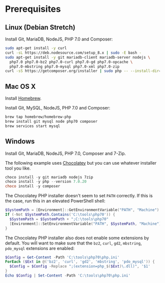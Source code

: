 # Prerequisites

## Linux (Debian Stretch)

Install Git, MariaDB, NodeJS, PHP 7.0 and Composer:

```sh
sudo apt-get install -y curl
curl -sL https://deb.nodesource.com/setup_8.x | sudo -E bash -
sudo apt-get install -y git mariadb-client mariadb-server nodejs \
  php7.0 php7.0-bz2 php7.0-curl php7.0-gd php7.0-opcache \
  php7.0-mbstring php7.0-mysql php7.0-xml php7.0-zip
curl -sS https://getcomposer.org/installer | sudo php -- --install-dir=/usr/local/bin --filename=composer
```

## Mac OS X

Install [Homebrew](http://brew.sh/).

Install Git, MySQL, NodeJS, PHP 7.0 and Composer:

```sh
brew tap homebrew/homebrew-php
brew install git mysql node php70 composer
brew services start mysql
```

## Windows

Install Git, MariaDB, NodeJS, PHP 7.0, Composer and 7-Zip.

The following example uses [Chocolatey](https://chocolatey.org/install) but you can use whatever installer tool you like.

```powershell
choco install -y git mariadb nodejs 7zip
choco install -y php --version 7.0.20
choco install -y composer
```

The Chocolatey PHP installer doesn't seem to set `PATH` correctly. If this is the case, run this in an elevated PowerShell shell:

```powershell
$SystemPath = [Environment]::GetEnvironmentVariable("PATH", "Machine")
If (-Not $SystemPath.Contains('C:\tools\php70')) {
  $SystemPath = $SystemPath + ";C:\tools\php70"
  [Environment]::SetEnvironmentVariable("PATH", $SystemPath, "Machine")
}
```

The Chocolatey PHP installer also does not enable some extensions by default. You will want to make sure that the `bz2`, `curl`, `gd2`, `mbstring`, `pdo_mysql` extensions are enabled:

```powershell
$Config = Get-Content -Path 'C:\tools\php70\php.ini'
ForEach ($Ext in @('bz2', 'curl', 'gd2', 'mbstring', 'pdo_mysql')) {
  $Config = $Config -Replace ";(extension=php_$($Ext)\.dll)", '$1'
}
Echo $Config | Set-Content -Path 'C:\tools\php70\php.ini'
```
